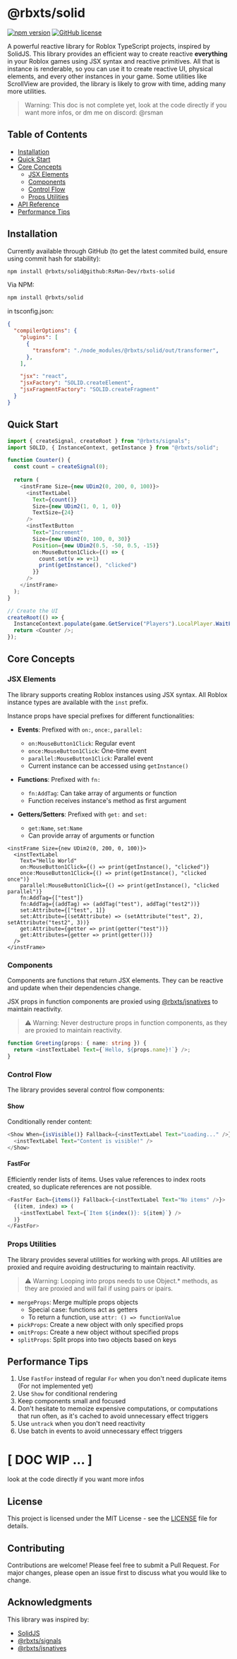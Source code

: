 # @rbxts/solid

[![npm version](https://img.shields.io/npm/v/@rbxts/solid)](https://www.npmjs.com/package/@rbxts/solid)
[![GitHub license](https://img.shields.io/github/license/RsMan-Dev/rbxts-solid)](https://github.com/RsMan-Dev/rbxts-solid/blob/main/LICENSE)

A powerful reactive library for Roblox TypeScript projects, inspired by SolidJS. This library provides an efficient way to create reactive **everything** in your Roblox games using JSX syntax and reactive primitives.
All that is instance is renderable, so you can use it to create reactive UI, physical elements, and every other instances in your game.
Some utilities like ScrollView are provided, the library is likely to grow with time, adding many more utilities.

> Warning: This doc is not complete yet, look at the code directly if you want more infos, or dm me on discord: @rsman

## Table of Contents

- [Installation](#installation)
- [Quick Start](#quick-start)
- [Core Concepts](#core-concepts)
  - [JSX Elements](#jsx-elements)
  - [Components](#components)
  - [Control Flow](#control-flow)
  - [Props Utilities](#props-utilities)
- [API Reference](#api-reference)
- [Performance Tips](#performance-tips)

## Installation

Currently available through GitHub (to get the latest commited build, ensure using commit hash for stability):

```bash
npm install @rbxts/solid@github:RsMan-Dev/rbxts-solid
```

Via NPM:

```bash
npm install @rbxts/solid
```

in tsconfig.json:

```json
{
  "compilerOptions": {
    "plugins": [
      {
        "transform": "./node_modules/@rbxts/solid/out/transformer",
      },
    ],

    "jsx": "react",
    "jsxFactory": "SOLID.createElement",
    "jsxFragmentFactory": "SOLID.createFragment"
  }
}
```

## Quick Start

```typescript
import { createSignal, createRoot } from "@rbxts/signals";
import SOLID, { InstanceContext, getInstance } from "@rbxts/solid";

function Counter() {
  const count = createSignal(0);
  
  return (
    <instFrame Size={new UDim2(0, 200, 0, 100)}>
      <instTextLabel
        Text={count()}
        Size={new UDim2(1, 0, 1, 0)}
        TextSize={24}
      />
      <instTextButton
        Text="Increment"
        Size={new UDim2(0, 100, 0, 30)}
        Position={new UDim2(0.5, -50, 0.5, -15)}
        on:MouseButton1Click={() => {
          count.set(v => v+1)
          print(getInstance(), "clicked")
        }}
      />
    </instFrame>
  );
}

// Create the UI
createRoot(() => {
  InstanceContext.populate(game.GetService("Players").LocalPlayer.WaitForChild("PlayerGui"));
  return <Counter />;
});
```

## Core Concepts

### JSX Elements

The library supports creating Roblox instances using JSX syntax. All Roblox instance types are available with the `inst` prefix.

Instance props have special prefixes for different functionalities:

- **Events**: Prefixed with `on:`, `once:`, `parallel:`
  - `on:MouseButton1Click`: Regular event
  - `once:MouseButton1Click`: One-time event
  - `parallel:MouseButton1Click`: Parallel event
  - Current instance can be accessed using `getInstance()`

- **Functions**: Prefixed with `fn:`
  - `fn:AddTag`: Can take array of arguments or function
  - Function receives instance's method as first argument

- **Getters/Setters**: Prefixed with `get:` and `set:`
  - `get:Name`, `set:Name`
  - Can provide array of arguments or function

```tsx
<instFrame Size={new UDim2(0, 200, 0, 100)}>
  <instTextLabel 
    Text="Hello World"
    on:MouseButton1Click={() => print(getInstance(), "clicked")}
    once:MouseButton1Click={() => print(getInstance(), "clicked once")}
    parallel:MouseButton1Click={() => print(getInstance(), "clicked parallel")}
    fn:AddTag={["test"]}
    fn:AddTag={(addTag) => (addTag("test"), addTag("test2"))}
    set:Attribute={["test", 1]}
    set:Attribute={(setAttribute) => (setAttribute("test", 2), setAttribute("test2", 3))}
    get:Attribute={getter => print(getter("test"))}
    get:Attributes={getter => print(getter())}
  />
</instFrame>
```

### Components

Components are functions that return JSX elements. They can be reactive and update when their dependencies change.

JSX props in function components are proxied using [@rbxts/jsnatives](https://github.com/RsMan-Dev/rbxts-jsnatives) to maintain reactivity.

> ⚠️ Warning: Never destructure props in function components, as they are proxied to maintain reactivity.

```typescript
function Greeting(props: { name: string }) {
  return <instTextLabel Text={`Hello, ${props.name}!`} />;
}
```

### Control Flow

The library provides several control flow components:

#### Show

Conditionally render content:

```typescript
<Show When={isVisible()} Fallback={<instTextLabel Text="Loading..." />}>
  <instTextLabel Text="Content is visible!" />
</Show>
```

#### FastFor

Efficiently render lists of items. Uses value references to index roots created, so duplicate references are not possible.

```typescript
<FastFor Each={items()} Fallback={<instTextLabel Text="No items" />}>
  {(item, index) => (
    <instTextLabel Text={`Item ${index()}: ${item}`} />
  )}
</FastFor>
```

### Props Utilities

The library provides several utilities for working with props. All utilities are proxied and require avoiding destructuring to maintain reactivity.

> ⚠️ Warning: Looping into props needs to use Object.* methods, as they are proxied and will fail if using pairs or ipairs.

- `mergeProps`: Merge multiple props objects
  - Special case: functions act as getters
  - To return a function, use `attr: () => functionValue`
- `pickProps`: Create a new object with only specified props
- `omitProps`: Create a new object without specified props
- `splitProps`: Split props into two objects based on keys

## Performance Tips

1. Use `FastFor` instead of regular `For` when you don't need duplicate items (For not implemented yet)
2. Use `Show` for conditional rendering
3. Keep components small and focused
4. Don't hesitate to memoize expensive computations, or computations that run often, as it's cached to avoid unnecessary effect triggers
5. Use `untrack` when you don't need reactivity
6. Use batch in events to avoid unnecessary effect triggers

# [ DOC WIP ... ]
look at the code directly if you want more infos

## License

This project is licensed under the MIT License - see the [LICENSE](LICENSE) file for details.

## Contributing

Contributions are welcome! Please feel free to submit a Pull Request. For major changes, please open an issue first to discuss what you would like to change.

## Acknowledgments

This library was inspired by:
- [SolidJS](https://github.com/solidjs/solid)
- [@rbxts/signals](https://github.com/RsMan-Dev/rbxts-signals)
- [@rbxts/jsnatives](https://github.com/RsMan-Dev/rbxts-jsnatives)
